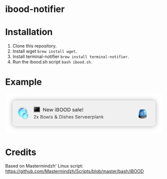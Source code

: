 # ibood-notifier

# Installation
1. Clone this repository.
2. Install wget `brew install wget`.
3. Install terminal-notifier `brew install terminal-notifier`.
4. Run the ibood.sh script `bash ibood.sh`.

# Example
![example](https://github.com/IncognitoCore/ibood-notifier/raw/master/Examples/Screen%20Shot%202018-02-27%20at%2013.37.58.png "Example")

# Credits
Based on Mastermindzh' Linux script: https://github.com/Mastermindzh/Scripts/blob/master/bash/iBOOD
